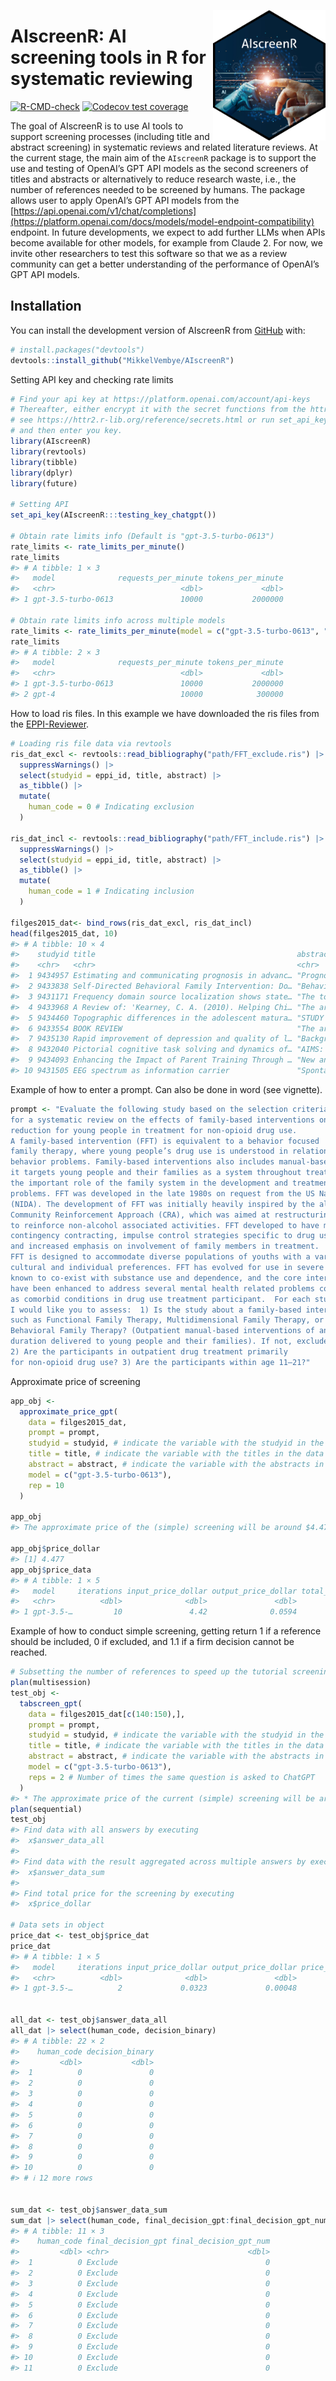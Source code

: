 
<!-- README.md is generated from README.Rmd. Please edit that file -->

<a href="https://mikkelvembye.github.io/AIscreenR/"><img src="man/figures/AIscreenR_hex.png" align="right" width="180" /></a>

# AIscreenR: AI screening tools in R for systematic reviewing

<!-- badges: start -->

[![R-CMD-check](https://github.com/MikkelVembye/AIscreenR/actions/workflows/R-CMD-check.yaml/badge.svg)](https://github.com/MikkelVembye/AIscreenR/actions/workflows/R-CMD-check.yaml)
[![Codecov test
coverage](https://codecov.io/gh/MikkelVembye/AIscreenR/branch/main/graph/badge.svg)](https://app.codecov.io/gh/MikkelVembye/AIscreenR?branch=main)
<!-- badges: end -->

The goal of AIscreenR is to use AI tools to support screening processes
(including title and abstract screening) in systematic reviews and
related literature reviews. At the current stage, the main aim of the
`AIscreenR` package is to support the use and testing of OpenAI’s GPT
API models as the second screeners of titles and abstracts or
alternatively to reduce research waste, i.e., the number of references
needed to be screened by humans. The package allows user to apply
OpenAI’s GPT API models from the
[https://api.openai.com/v1/chat/completions](https://platform.openai.com/docs/models/model-endpoint-compatibility)
endpoint. In future developments, we expect to add further LLMs when
APIs become available for other models, for example from Claude 2. For
now, we invite other researchers to test this software so that we as a
review community can get a better understanding of the performance of
OpenAI’s GPT API models.

## Installation

You can install the development version of AIscreenR from
[GitHub](https://github.com/) with:

``` r
# install.packages("devtools")
devtools::install_github("MikkelVembye/AIscreenR")
```

Setting API key and checking rate limits

``` r
# Find your api key at https://platform.openai.com/account/api-keys 
# Thereafter, either encrypt it with the secret functions from the httr2 package
# see https://httr2.r-lib.org/reference/secrets.html or run set_api_key() 
# and then enter you key.
library(AIscreenR)
library(revtools)
library(tibble)
library(dplyr)
library(future)

# Setting API
set_api_key(AIscreenR:::testing_key_chatgpt())

# Obtain rate limits info (Default is "gpt-3.5-turbo-0613")
rate_limits <- rate_limits_per_minute()
rate_limits
#> # A tibble: 1 × 3
#>   model              requests_per_minute tokens_per_minute
#>   <chr>                            <dbl>             <dbl>
#> 1 gpt-3.5-turbo-0613               10000           2000000

# Obtain rate limits info across multiple models
rate_limits <- rate_limits_per_minute(model = c("gpt-3.5-turbo-0613", "gpt-4"))
rate_limits
#> # A tibble: 2 × 3
#>   model              requests_per_minute tokens_per_minute
#>   <chr>                            <dbl>             <dbl>
#> 1 gpt-3.5-turbo-0613               10000           2000000
#> 2 gpt-4                            10000            300000
```

How to load ris files. In this example we have downloaded the ris files
from the [EPPI-Reviewer](https://eppi.ioe.ac.uk/EPPIReviewer-Web/home).

``` r
# Loading ris file data via revtools
ris_dat_excl <- revtools::read_bibliography("path/FFT_exclude.ris") |> 
  suppressWarnings() |> 
  select(studyid = eppi_id, title, abstract) |> 
  as_tibble() |> 
  mutate(
    human_code = 0 # Indicating exclusion
  )

ris_dat_incl <- revtools::read_bibliography("path/FFT_include.ris") |> 
  suppressWarnings() |> 
  select(studyid = eppi_id, title, abstract) |> 
  as_tibble() |> 
  mutate(
    human_code = 1 # Indicating inclusion
  )

filges2015_dat<- bind_rows(ris_dat_excl, ris_dat_incl)
head(filges2015_dat, 10)
#> # A tibble: 10 × 4
#>    studyid title                                             abstract human_code
#>    <chr>   <chr>                                             <chr>         <dbl>
#>  1 9434957 Estimating and communicating prognosis in advanc… "Progno…          0
#>  2 9433838 Self-Directed Behavioral Family Intervention: Do… "Behavi…          0
#>  3 9431171 Frequency domain source localization shows state… "The to…          0
#>  4 9433968 A Review of: 'Kearney, C. A. (2010). Helping Chi… "The ar…          0
#>  5 9434460 Topographic differences in the adolescent matura… "STUDY …          0
#>  6 9433554 BOOK REVIEW                                       "The ar…          0
#>  7 9435130 Rapid improvement of depression and quality of l… "Backgr…          0
#>  8 9432040 Pictorial cognitive task solving and dynamics of… "AIMS: …          0
#>  9 9434093 Enhancing the Impact of Parent Training Through … "New an…          0
#> 10 9431505 EEG spectrum as information carrier               "Sponta…          0
```

Example of how to enter a prompt. Can also be done in word (see
vignette).

``` r
prompt <- "Evaluate the following study based on the selection criteria
for a systematic review on the effects of family-based interventions on drug abuse
reduction for young people in treatment for non-opioid drug use.
A family-based intervention (FFT) is equivalent to a behavior focused
family therapy, where young people’s drug use is understood in relation to family
behavior problems. Family-based interventions also includes manual-based family therapies as
it targets young people and their families as a system throughout treatment, and thereby recognizes
the important role of the family system in the development and treatment of young people’s drug use
problems. FFT was developed in the late 1980s on request from the US National Institute on Drug Abuse
(NIDA). The development of FFT was initially heavily inspired by the alcohol abuse program
Community Reinforcement Approach (CRA), which was aimed at restructuring the environment
to reinforce non-alcohol associated activities. FFT developed to have more emphasis on
contingency contracting, impulse control strategies specific to drug use,
and increased emphasis on involvement of family members in treatment.
FFT is designed to accommodate diverse populations of youths with a variety of behavioral,
cultural and individual preferences. FFT has evolved for use in severe behavioral disturbances
known to co-exist with substance use and dependence, and the core interventions
have been enhanced to address several mental health related problems commonly occurring
as comorbid conditions in drug use treatment participant.  For each study,
I would like you to assess:  1) Is the study about a family-based intervention,
such as Functional Family Therapy, Multidimensional Family Therapy, or
Behavioral Family Therapy? (Outpatient manual-based interventions of any
duration delivered to young people and their families). If not, exclude study.
2) Are the participants in outpatient drug treatment primarily
for non-opioid drug use? 3) Are the participants within age 11–21?"
```

Approximate price of screening

``` r
app_obj <- 
  approximate_price_gpt(
    data = filges2015_dat,
    prompt = prompt,
    studyid = studyid, # indicate the variable with the studyid in the data
    title = title, # indicate the variable with the titles in the data
    abstract = abstract, # indicate the variable with the abstracts in the data
    model = c("gpt-3.5-turbo-0613"),
    rep = 10 
  )

app_obj
#> The approximate price of the (simple) screening will be around $4.477.

app_obj$price_dollar
#> [1] 4.477
app_obj$price_data
#> # A tibble: 1 × 5
#>   model     iterations input_price_dollar output_price_dollar total_price_dollar
#>   <chr>          <dbl>              <dbl>               <dbl>              <dbl>
#> 1 gpt-3.5-…         10               4.42              0.0594               4.48
```

Example of how to conduct simple screening, getting return 1 if a
reference should be included, 0 if excluded, and 1.1 if a firm decision
cannot be reached.

``` r
# Subsetting the number of references to speed up the tutorial screening
plan(multisession)
test_obj <- 
  tabscreen_gpt(
    data = filges2015_dat[c(140:150),],
    prompt = prompt, 
    studyid = studyid, # indicate the variable with the studyid in the data
    title = title, # indicate the variable with the titles in the data
    abstract = abstract, # indicate the variable with the abstracts in the data
    model = c("gpt-3.5-turbo-0613"),
    reps = 2 # Number of times the same question is asked to ChatGPT
  ) 
#> * The approximate price of the current (simple) screening will be around $0.036.
plan(sequential)
test_obj
#> Find data with all answers by executing
#>  x$answer_data_all
#> 
#> Find data with the result aggregated across multiple answers by executing
#>  x$answer_data_sum
#> 
#> Find total price for the screening by executing
#>  x$price_dollar

# Data sets in object
price_dat <- test_obj$price_dat
price_dat
#> # A tibble: 1 × 5
#>   model     iterations input_price_dollar output_price_dollar price_total_dollar
#>   <chr>          <dbl>              <dbl>               <dbl>              <dbl>
#> 1 gpt-3.5-…          2             0.0323             0.00048             0.0328


all_dat <- test_obj$answer_data_all
all_dat |> select(human_code, decision_binary)
#> # A tibble: 22 × 2
#>    human_code decision_binary
#>         <dbl>           <dbl>
#>  1          0               0
#>  2          0               0
#>  3          0               0
#>  4          0               0
#>  5          0               0
#>  6          0               0
#>  7          0               0
#>  8          0               0
#>  9          0               0
#> 10          0               0
#> # ℹ 12 more rows


sum_dat <- test_obj$answer_data_sum
sum_dat |> select(human_code, final_decision_gpt:final_decision_gpt_num)
#> # A tibble: 11 × 3
#>    human_code final_decision_gpt final_decision_gpt_num
#>         <dbl> <chr>                               <dbl>
#>  1          0 Exclude                                 0
#>  2          0 Exclude                                 0
#>  3          0 Exclude                                 0
#>  4          0 Exclude                                 0
#>  5          0 Exclude                                 0
#>  6          0 Exclude                                 0
#>  7          0 Exclude                                 0
#>  8          0 Exclude                                 0
#>  9          0 Exclude                                 0
#> 10          0 Exclude                                 0
#> 11          0 Exclude                                 0
```
